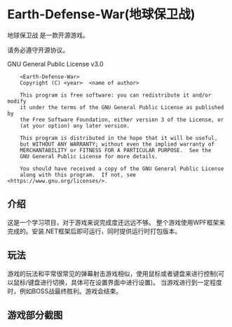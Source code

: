# Earth-Defense-War(地球保卫战)

地球保卫战 是一款开源游戏。

请务必遵守开源协议。

GNU General Public License v3.0

```
    <Earth-Defense-War>
    Copyright (C) <year>  <name of author>

    This program is free software: you can redistribute it and/or modify
    it under the terms of the GNU General Public License as published by
    the Free Software Foundation, either version 3 of the License, or
    (at your option) any later version.

    This program is distributed in the hope that it will be useful,
    but WITHOUT ANY WARRANTY; without even the implied warranty of
    MERCHANTABILITY or FITNESS FOR A PARTICULAR PURPOSE.  See the
    GNU General Public License for more details.

    You should have received a copy of the GNU General Public License
    along with this program.  If not, see <https://www.gnu.org/licenses/>.
```
## 介绍

这是一个学习项目，对于游戏来说完成度还远远不够。
整个游戏使用WPF框架来完成的。安装.NET框架后即可运行，同时提供运行时打包版本。

## 玩法

游戏的玩法和平常很常见的弹幕射击游戏相似，使用鼠标或者键盘来进行控制(可以鼠标/键盘进行切换，具体可在设置界面中进行设置)。
当游戏进行到一定程度时，例如BOSS战最终胜利。游戏会结束。

## 游戏部分截图


